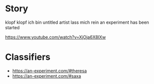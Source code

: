 # Story

klopf klopf ich bin untitled artist lass mich rein
an experiment has been started

https://www.youtube.com/watch?v=XjOja6X8IXw

# Classifiers

- https://an-experiment.com/#theresa
- https://an-experiment.com/#saxa

